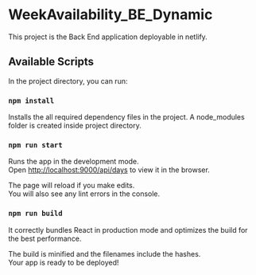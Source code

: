 # WeekAvailability_BE_Dynamic

This project is the Back End application deployable in netlify.

## Available Scripts

In the project directory, you can run:

### `npm install`

Installs the all required dependency files in the project.
A node_modules folder is created inside project directory.

### `npm run start`

Runs the app in the development mode.\
Open [http://localhost:9000/api/days](http://localhost:9000/api/days) to view it in the browser.

The page will reload if you make edits.\
You will also see any lint errors in the console.


### `npm run build`

It correctly bundles React in production mode and optimizes the build for the best performance.

The build is minified and the filenames include the hashes.\
Your app is ready to be deployed!

